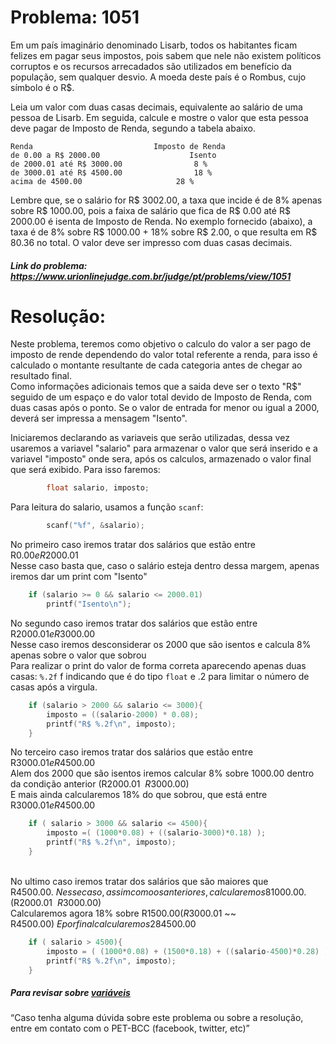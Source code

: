# Problema: 1051
Em um país imaginário denominado Lisarb, todos os habitantes ficam felizes em pagar seus impostos, pois sabem que nele não existem políticos corruptos e os recursos arrecadados são utilizados em benefício da população, sem qualquer desvio. A moeda deste país é o Rombus, cujo símbolo é o R$.

Leia um valor com duas casas decimais, equivalente ao salário de uma pessoa de Lisarb. Em seguida, calcule e mostre o valor que esta pessoa deve pagar de Imposto de Renda, segundo a tabela abaixo.

	Renda							Imposto de Renda
	de 0.00 a R$ 2000.00					Isento
	de 2000.01 até R$ 3000.00				 8 %
	de 3000.01 até R$ 4500.00				 18 %
	acima de 4500.00					 28 %

Lembre que, se o salário for R$ 3002.00, a taxa que incide é de 8% apenas sobre R$ 1000.00, pois a faixa de salário que fica de R$ 0.00 até R$ 2000.00 é isenta de Imposto de Renda. No exemplo fornecido (abaixo), a taxa é de 8% sobre R$ 1000.00 + 18% sobre R$ 2.00, o que resulta em R$ 80.36 no total. O valor deve ser impresso com duas casas decimais.

##### Link do problema: https://www.urionlinejudge.com.br/judge/pt/problems/view/1051


# Resolução:
Neste problema, teremos como objetivo o calculo do valor a ser pago de imposto de rende dependendo do valor total referente a renda, para isso é calculado o montante resultante de cada categoria antes de chegar ao resultado final.\
Como informações adicionais temos que a saida deve ser o texto "R$" seguido de um espaço e do valor total devido de Imposto de Renda, com duas casas após o ponto. Se o valor de entrada for menor ou igual a 2000, deverá ser impressa a mensagem "Isento".

Iniciaremos declarando as variaveis que serão utilizadas, dessa vez usaremos a variavel "salario" para armazenar o valor que será inserido e a variavel "imposto" onde sera, após os calculos, armazenado o valor final que será exibido. Para isso faremos:
```c
        float salario, imposto;
```

Para leitura do salario, usamos a função `scanf`:
```c
        scanf("%f", &salario);
```

No primeiro caso iremos tratar dos salários que estão entre R$0.00 e R$2000.01\
Nesse caso basta que, caso o salário esteja dentro dessa margem, apenas iremos dar um print com "Isento"
```c
    if (salario >= 0 && salario <= 2000.01)
		printf("Isento\n");
```

No segundo caso iremos tratar dos salários que estão entre R$2000.01 e R$3000.00\
Nesse caso iremos desconsiderar os 2000 que são isentos e calcula 8% apenas sobre o valor que sobrou\
Para realizar o print do valor de forma correta aparecendo apenas duas casas: `%.2f` f indicando que é do tipo `float` e .2 para limitar o número de casas após a virgula.
```c
	if (salario > 2000 && salario <= 3000){
	    imposto = ((salario-2000) * 0.08);
	    printf("R$ %.2f\n", imposto); 
	}
```

No terceiro caso iremos tratar dos salários que estão entre R$3000.01 e R$4500.00\
Alem dos 2000 que são isentos iremos calcular 8% sobre 1000.00 dentro da condição anterior (R$2000.01 ~~ R$3000.00)\
E mais ainda calcularemos 18% do que sobrou, que está entre R$3000.01 e R$4500.00
```c
	if ( salario > 3000 && salario <= 4500){
	    imposto =( (1000*0.08) + ((salario-3000)*0.18) );
	    printf("R$ %.2f\n", imposto);
	}
```
\
No ultimo caso iremos tratar dos salários que são maiores que R$4500.00.\
Nesse caso, assim como os anteriores, calcularemos 8% sobre R$1000.00. (R$2000.01 ~~ R$3000.00)\
Calcularemos agora 18% sobre R$1500.00 (R$3000.01 ~~ R$4500.00)\
E por final calcularemos 28% do que sobrou, sobre a parte que é maior que R$4500.00
```c
    if ( salario > 4500){
	    imposto = ( (1000*0.08) + (1500*0.18) + ((salario-4500)*0.28) );
	    printf("R$ %.2f\n", imposto);
	}
```

##### Para revisar sobre [variáveis](https://www.programiz.com/c-programming/c-data-types)
    
“Caso tenha alguma dúvida sobre este problema ou sobre a resolução, entre em contato com o PET-BCC (facebook, twitter, etc)”
